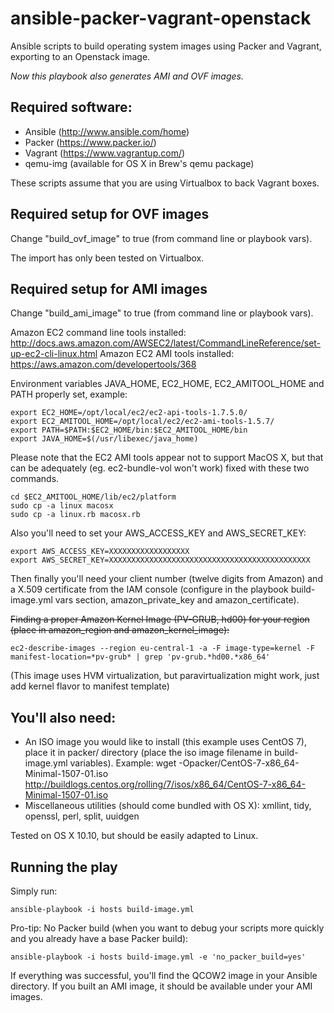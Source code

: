 # ansible-packer-vagrant-openstack

Ansible scripts to build operating system images using Packer and Vagrant, 
exporting to an Openstack image.

*Now this playbook also generates AMI and OVF images.*

## Required software:

- Ansible (http://www.ansible.com/home)
- Packer (https://www.packer.io/)
- Vagrant (https://www.vagrantup.com/)
- qemu-img (available for OS X in Brew's qemu package)

These scripts assume that you are using Virtualbox to back Vagrant boxes.

## Required setup for OVF images

Change "build_ovf_image" to true (from command line or playbook vars).

The import has only been tested on Virtualbox.

## Required setup for AMI images

Change "build_ami_image" to true (from command line or playbook vars).

Amazon EC2 command line tools installed: http://docs.aws.amazon.com/AWSEC2/latest/CommandLineReference/set-up-ec2-cli-linux.html
Amazon EC2 AMI tools installed: https://aws.amazon.com/developertools/368

Environment variables JAVA_HOME, EC2_HOME, EC2_AMITOOL_HOME and PATH properly set, 
example:

```
export EC2_HOME=/opt/local/ec2/ec2-api-tools-1.7.5.0/
export EC2_AMITOOL_HOME=/opt/local/ec2/ec2-ami-tools-1.5.7/
export PATH=$PATH:$EC2_HOME/bin:$EC2_AMITOOL_HOME/bin
export JAVA_HOME=$(/usr/libexec/java_home)
```

Please note that the EC2 AMI tools appear not to support MacOS X, but that can be
adequately (eg. ec2-bundle-vol won't work) fixed with these two commands.

```
cd $EC2_AMITOOL_HOME/lib/ec2/platform
sudo cp -a linux macosx
sudo cp -a linux.rb macosx.rb
```

Also you'll need to set your AWS_ACCESS_KEY and AWS_SECRET_KEY:

```
export AWS_ACCESS_KEY=XXXXXXXXXXXXXXXXXX
export AWS_SECRET_KEY=XXXXXXXXXXXXXXXXXXXXXXXXXXXXXXXXXXXXXXXXXXXXX
```

Then finally you'll need your client number (twelve digits from Amazon) and a X.509 
certificate from the IAM console (configure in the playbook build-image.yml vars 
section, amazon_private_key and amazon_certificate).

~~Finding a proper Amazon Kernel Image (PV-GRUB, hd00) for your region (place in amazon_region 
and amazon_kernel_image):~~
```
ec2-describe-images --region eu-central-1 -a -F image-type=kernel -F manifest-location=*pv-grub* | grep 'pv-grub.*hd00.*x86_64'
```
(This image uses HVM virtualization, but paravirtualization might work, just add kernel flavor
to manifest template)

## You'll also need:

- An ISO image you would like to install (this example uses CentOS 7), place 
  it in packer/ directory (place the iso image filename in build-image.yml variables).
  Example: 
  wget -Opacker/CentOS-7-x86_64-Minimal-1507-01.iso http://buildlogs.centos.org/rolling/7/isos/x86_64/CentOS-7-x86_64-Minimal-1507-01.iso
- Miscellaneous utilities (should come bundled with OS X): xmllint, tidy,
  openssl, perl, split, uuidgen

Tested on OS X 10.10, but should be easily adapted to Linux.

## Running the play

Simply run:
```
ansible-playbook -i hosts build-image.yml
```

Pro-tip: No Packer build (when you want to debug your scripts more quickly and you
already have a base Packer build):
```
ansible-playbook -i hosts build-image.yml -e 'no_packer_build=yes'
```

If everything was successful, you'll find the QCOW2 image in your Ansible directory.
If you built an AMI image, it should be available under your AMI images.

